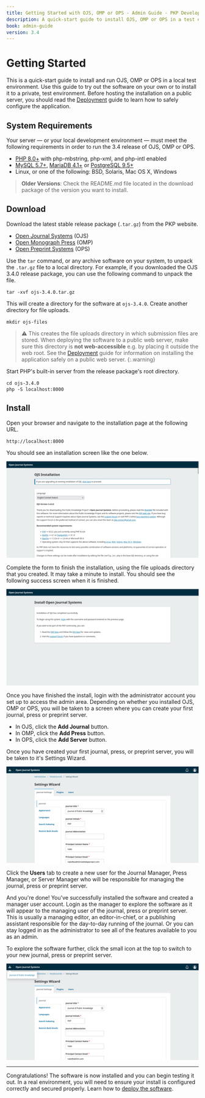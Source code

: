 ```yaml
---
title: Getting Started with OJS, OMP or OPS - Admin Guide - PKP Developer Docs
description: A quick-start guide to install OJS, OMP or OPS in a test environment.
book: admin-guide
version: 3.4
---
```


# Getting Started

This is a quick-start guide to install and run OJS, OMP or OPS in a local test environment. Use this guide to try out the software on your own or to install it to a private, test environment. Before hosting the installation on a public server, you should read the [Deployment](./deploy) guide to learn how to safely configure the application.

## System Requirements

Your server — or your local development environment — must meet the following requirements in order to run the 3.4 release of OJS, OMP or OPS.

- [PHP 8.0+](http://www.php.net/) with php-mbstring, php-xml, and php-intl enabled
- [MySQL 5.7+](http://www.mysql.com/), [MariaDB 4.1+](https://mariadb.org/) or [PostgreSQL 9.5+](http://www.postgresql.org/)
- Linux, or one of the following: BSD, Solaris, Mac OS X, Windows

> **Older Versions**: Check the README.md file located in the download package of the version you want to install.

## Download

Download the latest stable release package (`.tar.gz`) from the PKP website.

- [Open Journal Systems](https://pkp.sfu.ca/software/ojs/download) (OJS)
- [Open Monograph Press](https://pkp.sfu.ca/software/omp/download) (OMP)
- [Open Preprint Systems](https://pkp.sfu.ca/software/ops/download) (OPS)

Use the `tar` command, or any archive software on your system, to unpack the `.tar.gz` file to a local directory. For example, if you downloaded the OJS 3.4.0 release package, you can use the following command to unpack the file.

```
tar -xvf ojs-3.4.0.tar.gz
```

This will create a directory for the software at `ojs-3.4.0`. Create another directory for file uploads.

```
mkdir ojs-files
```

> ⚠️  This creates the file uploads directory in which submission files are stored. When deploying the software to a public web server, make sure this directory is **not web-accessible** e.g. by placing it outside the web root. See the [Deployment](./deploy) guide for information on installing the application safely on a public web server.
{:.warning}

Start PHP's built-in server from the release package's root directory.

```
cd ojs-3.4.0
php -S localhost:8000
```

## Install

Open your browser and navigate to the installation page at the following URL.

```
http://localhost:8000
```

You should see an installation screen like the one below.


![Screenshot of the installation screen of OJS](./assets/install-start.png)

Complete the form to finish the installation, using the file uploads directory that you created. It may take a minute to install. You should see the following success screen when it is finished.

![Screenshot of the install complete screen of OJS](./assets/install-complete.png)

Once you have finished the install, login with the administrator account you set up to access the admin area. Depending on whether you installed OJS, OMP or OPS, you will be taken to a screen where you can create your first journal, press or preprint server.

- In OJS, click the **Add Journal** button.
- In OMP, click the **Add Press** button.
- In OPS, click the **Add Server** button.

Once you have created your first journal, press, or preprint server, you will be taken to it's Settings Wizard.

![Screenshot of the settings wizard screen for a new journal](./assets/settings-wizard.png)

Click the **Users** tab to create a new user for the Journal Manager, Press Manager, or Server Manager who will be responsible for managing the journal, press or preprint server.

And you're done! You've successfully installed the software and created a manager user account. Login as the manager to explore the software as it will appear to the managing user of the journal, press or preprint server. This is usually a managing editor, an editor-in-chief, or a publishing assistant responsible for the day-to-day running of the journal. Or you can stay logged in as the administrator to see all of the features available to you as an admin.

To explore the software further, click the small icon at the top to switch to your new journal, press or preprint server.

![Screenshot of the journal switcher in OJS](./assets/settings-wizard-context-switcher.png)

---

Congratulations! The software is now installed and you can begin testing it out. In a real environment, you will need to ensure your install is configured correctly and secured properly. Learn how to [deploy the software](./deploy).
